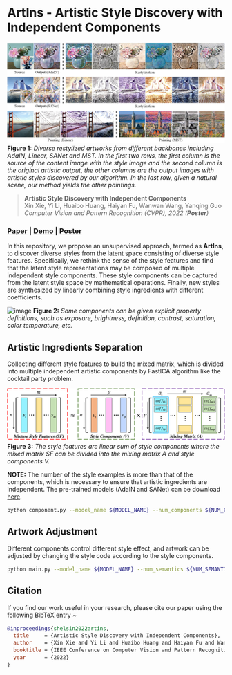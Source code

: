 # ArtIns - Artistic Style Discovery with Independent Components

![image](./docs/fig.png)
**Figure 1:** *Diverse restylized artworks from different backbones including AdaIN, Linear, SANet and MST. In the first two rows, the first column is the source of the content image with the style image and the second column is the original artistic output, the other columns are the output images with artistic styles discovered by our algorithm. In the last row, given a natural scene, our method yields the other paintings.*

> **Artistic Style Discovery with Independent Components** <br>
> Xin Xie, Yi Li, Huaibo Huang, Haiyan Fu, Wanwan Wang, Yanqing Guo <br>
> *Computer Vision and Pattern Recognition (CVPR), 2022 (**Poster**)*
### [Paper](https://openaccess.thecvf.com/content/CVPR2022/papers/Xie_Artistic_Style_Discovery_With_Independent_Components_CVPR_2022_paper.pdf) | [Demo](https://youtu.be/7AeKzYWRotk) | [Poster](https://github.com/Shelsin/FIleStore/blob/main/ArtIns_CVPR2022/ArtIns_poster.pdf)

In this repository, we propose an unsupervised approach, termed as **ArtIns**, to discover diverse styles from the latent space consisting of diverse style features. Specifically, we rethink the sense of the style features and find that the latent style representations may be composed of multiple independent style components. These style components can be captured from the latent style space by mathematical operations. Finally, new styles are synthesized by linearly combining style ingredients with different coefficients.

![image](./docs/fig2.png)
**Figure 2:** *Some components can be given explicit property definitions, such as exposure, brightness, definition, contrast, saturation, color temperature, etc.*

## Artistic Ingredients Separation
Collecting different style features to build the mixed matrix, which is divided into multiple independent artistic components by FastICA algorithm like the cocktail party problem. 

![image](./docs/work.png)
**Figure 3:** *The style features are linear sum of style components where the mixed matrix SF can be divided into the mixing matrix A and style components V.*

**NOTE:** The number of the style examples is more than that of the components, which is necessary to ensure that artistic ingredients are independent. The pre-trained models (AdaIN and SANet) can be download [here](https://drive.google.com/drive/folders/1A81l0uQ4xFvfGNtdXFF8jXYCvNzca4uE).

```bash
python component.py --model_name ${MODEL_NAME} --num_components ${NUM_COMPONENTS}
```

## Artwork Adjustment
Different components control different style effect, and artwork can be adjusted by changing the style code according to the style components.
```bash
python main.py --model_name ${MODEL_NAME} --num_semantics ${NUM_SEMANTICS}
```


## Citation
If you find our work useful in your research, please cite our paper using the following BibTeX entry ~ 

```bibtex
@inproceedings{shelsin2022artins,
  title     = {Artistic Style Discovery with Independent Components},
  author    = {Xin Xie and Yi Li and Huaibo Huang and Haiyan Fu and Wanwan Wang and Yanqing Guo},
  booktitle = {IEEE Conference on Computer Vision and Pattern Recognition (CVPR)},
  year      = {2022}
}
```
